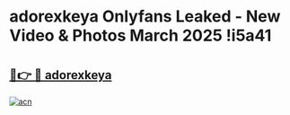 # adorexkeya Onlyfans Leaked - New Video & Photos March 2025 !i5a41

# <h2><a href="https://qyz7h7.iuczelnia.edu.pl?title=adorexkeya&ref=i5a41">🔗👉 🔴 adorexkeya</a></h2>

[![acn](https://github.com/user-attachments/assets/0f9c940e-d8b0-45ae-aac7-cd30a18b3e1c)](https://qyz7h7.iuczelnia.edu.pl?title=adorexkeya&ref=i5a41)

